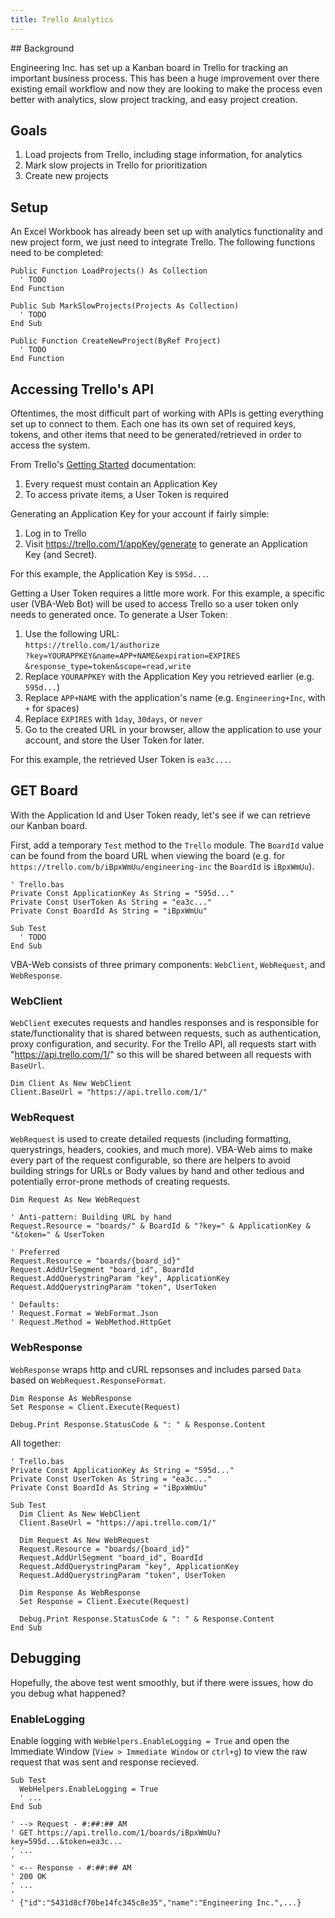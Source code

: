 ```yaml
---
title: Trello Analytics
---
```

<article class="site-content">
## Background

Engineering Inc. has set up a Kanban board in Trello for tracking an important business process. This has been a huge improvement over there existing email workflow and now they are looking to make the process even better with analytics, slow project tracking, and easy project creation.

## Goals

1. Load projects from Trello, including stage information, for analytics
2. Mark slow projects in Trello for prioritization
3. Create new projects

## Setup

An Excel Workbook has already been set up with analytics functionality and new project form, we just need to integrate Trello. The following functions need to be completed:

```VB.net
Public Function LoadProjects() As Collection
  ' TODO
End Function

Public Sub MarkSlowProjects(Projects As Collection)
  ' TODO
End Sub

Public Function CreateNewProject(ByRef Project)
  ' TODO
End Function
```

## Accessing Trello's API

Oftentimes, the most difficult part of working with APIs is getting everything set up to connect to them. Each one has its own set of required keys, tokens, and other items that need to be generated/retrieved in order to access the system.

From Trello's <a href="https://trello.com/docs/gettingstarted/" target="_blank">Getting Started</a> documentation:

1. Every request must contain an Application Key
2. To access private items, a User Token is required

Generating an Application Key for your account if fairly simple:

1. Log in to Trello
2. Visit <a href="https://trello.com/1/appKey/generate" target="_blank">https://trello.com/1/appKey/generate</a> to generate an Application Key (and Secret).

For this example, the Application Key is `595d...`.

Getting a User Token requires a little more work. For this example, a specific user (VBA-Web Bot) will be used to access Trello so a user token only needs to generated once. To generate a User Token:

1. Use the following URL: <br>`https://trello.com/1/authorize`<br>`?key=YOURAPPKEY&name=APP+NAME&expiration=EXPIRES`<br>`&response_type=token&scope=read,write`
2. Replace `YOURAPPKEY` with the Application Key you retrieved earlier (e.g. `595d...`)
3. Replace `APP+NAME` with the application's name (e.g. `Engineering+Inc`, with `+` for spaces)
4. Replace `EXPIRES` with `1day`, `30days`, or `never`
5. Go to the created URL in your browser, allow the application to use your account, and store the User Token for later.

For this example, the retrieved User Token is `ea3c...`.

## GET Board

With the Application Id and User Token ready, let's see if we can retrieve our Kanban board.

First, add a temporary `Test` method to the `Trello` module. The `BoardId` value can be found from the board URL when viewing the board (e.g. for `https://trello.com/b/iBpxWmUu/engineering-inc` the `BoardId` is `iBpxWmUu`).

```VB.net
' Trello.bas
Private Const ApplicationKey As String = "595d..."
Private Const UserToken As String = "ea3c..."
Private Const BoardId As String = "iBpxWmUu"

Sub Test
  ' TODO
End Sub
```

VBA-Web consists of three primary components: `WebClient`, `WebRequest`, and `WebResponse`.

### WebClient

`WebClient` executes requests and handles responses and is responsible for state/functionality that is shared between requests, such as authentication, proxy configuration, and security. For the Trello API, all requests start with "https://api.trello.com/1/" so this will be shared between all requests with `BaseUrl`.

```VB.net
Dim Client As New WebClient
Client.BaseUrl = "https://api.trello.com/1/"
```

### WebRequest

`WebRequest` is used to create detailed requests (including formatting, querystrings, headers, cookies, and much more). VBA-Web aims to make every part of the request configurable, so there are helpers to avoid building strings for URLs or Body values by hand and other tedious and potentially error-prone methods of creating requests.

```VB.net
Dim Request As New WebRequest

' Anti-pattern: Building URL by hand
Request.Resource = "boards/" & BoardId & "?key=" & ApplicationKey & "&token=" & UserToken

' Preferred
Request.Resource = "boards/{board_id}"
Request.AddUrlSegment "board_id", BoardId
Request.AddQuerystringParam "key", ApplicationKey
Request.AddQuerystringParam "token", UserToken

' Defaults:
' Request.Format = WebFormat.Json
' Request.Method = WebMethod.HttpGet
```

<h3>WebResponse</h3>

`WebResponse` wraps http and cURL repsonses and includes parsed `Data` based on `WebRequest.ResponseFormat`.

```VB.net
Dim Response As WebResponse
Set Response = Client.Execute(Request)

Debug.Print Response.StatusCode & ": " & Response.Content
```

All together:

```VB.net
' Trello.bas
Private Const ApplicationKey As String = "595d..."
Private Const UserToken As String = "ea3c..."
Private Const BoardId As String = "iBpxWmUu"

Sub Test
  Dim Client As New WebClient
  Client.BaseUrl = "https://api.trello.com/1/"

  Dim Request As New WebRequest
  Request.Resource = "boards/{board_id}"
  Request.AddUrlSegment "board_id", BoardId
  Request.AddQuerystringParam "key", ApplicationKey
  Request.AddQuerystringParam "token", UserToken

  Dim Response As WebResponse
  Set Response = Client.Execute(Request)

  Debug.Print Response.StatusCode & ": " & Response.Content
End Sub
```

## Debugging

Hopefully, the above test went smoothly, but if there were issues, how do you debug what happened?

### EnableLogging

Enable logging with `WebHelpers.EnableLogging = True` and open the Immediate Window (`View > Immediate Window` or `ctrl+g`) to view the raw request that was sent and response recieved.

```VB.net
Sub Test
  WebHelpers.EnableLogging = True
  ' ...
End Sub

' --> Request - #:##:## AM
' GET https://api.trello.com/1/boards/iBpxWmUu?key=595d...&token=ea3c...
' ...
'
' <-- Response - #:##:## AM
' 200 OK
' ...
'
' {"id":"5431d8cf70be14fc345c8e35","name":"Engineering Inc.",...}
```

</article>
